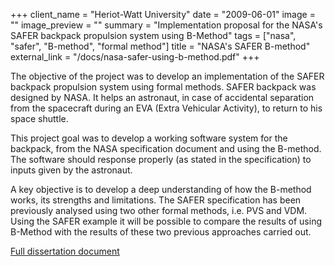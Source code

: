+++
client_name = "Heriot-Watt University"
date = "2009-06-01"
image = ""
image_preview = ""
summary = "Implementation proposal for the NASA's SAFER backpack propulsion system using B-Method"
tags = ["nasa", "safer", "B-method", "formal method"]
title = "NASA's SAFER B-method"
external_link = "/docs/nasa-safer-using-b-method.pdf"
+++

The objective of the project was to develop an implementation of the SAFER backpack propulsion system using formal methods. SAFER backpack was designed by NASA. It helps an astronaut, in case of accidental separation from the spacecraft during an EVA (Extra Vehicular Activity), to return to his space shuttle.

This project goal was to develop a working software system for the backpack, from the NASA specification document and using the B-method. The software should response properly (as stated in the specification) to inputs given by the astronaut.

A key objective is to develop a deep understanding of how the B-method works, its strengths and limitations. The SAFER specification has been previously analysed using two other formal methods, i.e. PVS and VDM. Using the SAFER example it will be possible to compare the results of using B-Method with the results of these two previous approaches carried out.

<a href="/docs/nasa-safer-using-b-method.pdf"><i class="fa fa-file-pdf-o" aria-hidden="true"></i> Full dissertation document</a>
